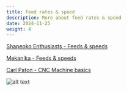 ```yaml
---
title: Feed rates & speed
description: More about feed rates & speed
date: 2024-11-25
weight: 4
---
```


[Shapeoko Enthusiasts - Feeds & speeds](https://shapeokoenthusiasts.gitbook.io/shapeoko-cnc-a-to-z/feeds-and-speeds-basics)

[Mekanika - Feeds & speeds](https://www.mekanika.io/blog/learn-1/cnc-feeds-speeds-explained-12)

[Carl Paton - CNC Machine basics](https://carlpaton.github.io/2021/03/cnc-machine/)

![alt text](https://carlpaton.github.io/d/cnc-machine/speeds-and-feeds.png)
